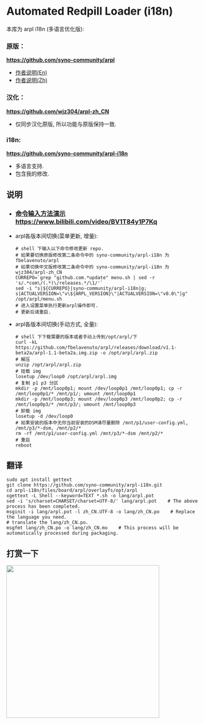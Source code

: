 # Automated Redpill Loader (i18n)

本库为 arpl i18n (多语言优化版): 

### 原版：
<b>https://github.com/syno-community/arpl</b>
* [作者说明(En)](./arpl-README-En.md)
* [作者说明(Zh)](./arpl-README-Zh.md)

### 汉化：
<b>https://github.com/wjz304/arpl-zh_CN</b>
* 仅同步汉化原版, 所以功能与原版保持一致.

### i18n: 
<b>https://github.com/syno-community/arpl-i18n</b>
* 多语言支持.
* 包含我的修改.


## 说明
* ### [命令输入方法演示](https://www.bilibili.com/video/BV1T84y1P7Kq)  https://www.bilibili.com/video/BV1T84y1P7Kq  
* arpl各版本间切换(菜单更新, 增量):  
    ```shell
    # shell 下输入以下命令修改更新 repo. 
    # 如果要切换原版修改第二条命令中的 syno-community/arpl-i18n 为 fbelavenuto/arpl
    # 如果切换中文版修改第二条命令中的 syno-community/arpl-i18n 为 wjz304/arpl-zh_CN
    CURREPO=`grep "github.com.*update" menu.sh | sed -r 's/.*com\/(.*)\/releases.*/\1/'`
    sed -i "s|${CURREPO}|syno-community/arpl-i18n|g; s|ACTUALVERSION=\"v\${ARPL_VERSION}\"|ACTUALVERSION=\"v0.0\"|g" /opt/arpl/menu.sh
    # 进入设置菜单执行更新arpl操作即可.
    # 更新后请重启.
    ```
* arpl各版本间切换(手动方式, 全量):  
    ```shell
    # shell 下下载需要的版本或者手动上传到/opt/arpl/下
    curl -kL https://github.com/fbelavenuto/arpl/releases/download/v1.1-beta2a/arpl-1.1-beta2a.img.zip -o /opt/arpl/arpl.zip
    # 解压
    unzip /opt/arpl/arpl.zip
    # 挂载 img
    losetup /dev/loop0 /opt/arpl/arpl.img
    # 复制 p1 p3 分区
    mkdir -p /mnt/loop0p1; mount /dev/loop0p1 /mnt/loop0p1; cp -r /mnt/loop0p1/* /mnt/p1/; umount /mnt/loop0p1
    mkdir -p /mnt/loop0p3; mount /dev/loop0p3 /mnt/loop0p2; cp -r /mnt/loop0p3/* /mnt/p3/; umount /mnt/loop0p3
    # 卸载 img
    losetup -d /dev/loop0
    # 如果安装的版本中无你当前安装的DSM请尽量删除 /mnt/p1/user-config.yml, /mnt/p3/*-dsm, /mnt/p2/*
    rm -rf /mnt/p1/user-config.yml /mnt/p3/*-dsm /mnt/p2/*
    # 重启
    reboot
    ```


## 翻译
```shell
sudo apt install gettext
git clone https://github.com/syno-community/arpl-i18n.git
cd arpl-i18n/files/board/arpl/overlayfs/opt/arpl
xgettext -L Shell --keyword=TEXT *.sh -o lang/arpl.pot
sed -i 's/charset=CHARSET/charset=UTF-8/' lang/arpl.pot    # The above process has been completed.
msginit -i lang/arpl.pot -l zh_CN.UTF-8 -o lang/zh_CN.po    # Replace the language you need.
# translate the lang/zh_CN.po.
msgfmt lang/zh_CN.po -o lang/zh_CN.mo    # This process will be automatically processed during packaging.
```

## 打赏一下
<img src="https://raw.githubusercontent.com/wjz304/wjz304/master/my/20220908134226.jpg" width="400">


